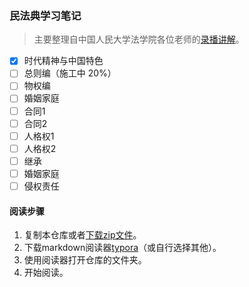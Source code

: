 ### 民法典学习笔记

> 主要整理自中国人民大学法学院各位老师的[录播讲解](https://www.bilibili.com/video/BV1Zp4y1D7oq)。

- [x] 时代精神与中国特色
- [ ] 总则编（施工中 20%）
- [ ] 物权编
- [ ] 婚姻家庭
- [ ] 合同1
- [ ] 合同2
- [ ] 人格权1
- [ ] 人格权2
- [ ] 继承
- [ ] 婚姻家庭
- [ ] 侵权责任

#### 阅读步骤
1. 复制本仓库或者[下载zip文件](https://github.com/Redcxx/Chinese-Civil-Code-Notes/archive/master.zip)。
2. 下载markdown阅读器[typora](https://typora.io/#download)（或自行选择其他）。
3. 使用阅读器打开仓库的文件夹。
4. 开始阅读。
